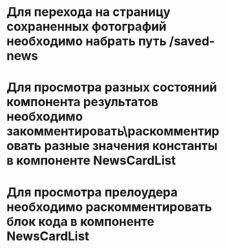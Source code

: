 # Для перехода на страницу сохраненных фотографий необходимо набрать путь /saved-news
# Для просмотра разных состояний компонента результатов необходимо закомментировать\раскомментировать разные значения константы в компоненте NewsCardList
# Для просмотра прелоудера необходимо раскомментировать блок кода в компоненте NewsCardList
